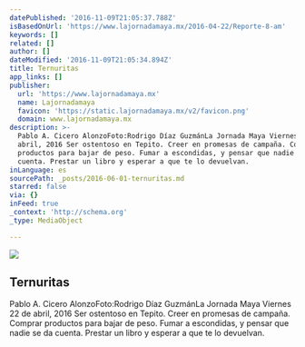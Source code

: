 ```yaml
---
datePublished: '2016-11-09T21:05:37.788Z'
isBasedOnUrl: 'https://www.lajornadamaya.mx/2016-04-22/Reporte-8-am'
keywords: []
related: []
author: []
dateModified: '2016-11-09T21:05:34.894Z'
title: Ternuritas
app_links: []
publisher:
  url: 'https://www.lajornadamaya.mx'
  name: Lajornadamaya
  favicon: 'https://static.lajornadamaya.mx/v2/favicon.png'
  domain: www.lajornadamaya.mx
description: >-
  Pablo A. Cicero AlonzoFoto:Rodrigo Díaz GuzmánLa Jornada Maya Viernes 22 de
  abril, 2016 Ser ostentoso en Tepito. Creer en promesas de campaña. Comprar
  productos para bajar de peso. Fumar a escondidas, y pensar que nadie se da
  cuenta. Prestar un libro y esperar a que te lo devuelvan.
inLanguage: es
sourcePath: _posts/2016-06-01-ternuritas.md
starred: false
via: {}
inFeed: true
_context: 'http://schema.org'
_type: MediaObject

---
```

<article style=""><img src="https://s3-us-west-2.amazonaws.com/the-grid-img/p/e02a4196a5445f127a7e47acc23f22ca161b8362.jpg" /><h1>Ternuritas</h1><p>Pablo A. Cicero AlonzoFoto:Rodrigo Díaz GuzmánLa Jornada Maya Viernes 22 de abril, 2016 Ser ostentoso en Tepito. Creer en promesas de campaña. Comprar productos para bajar de peso. Fumar a escondidas, y pensar que nadie se da cuenta. Prestar un libro y esperar a que te lo devuelvan.</p></article>